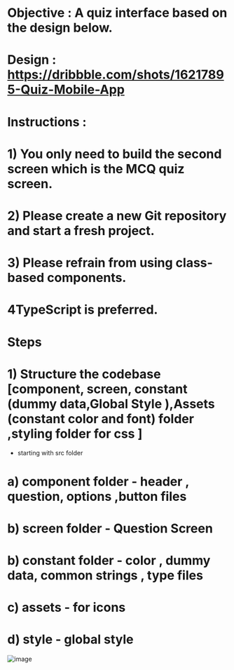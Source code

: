 # Objective : A quiz interface based on the design below.

# Design : https://dribbble.com/shots/16217895-Quiz-Mobile-App

# Instructions :

# 1) You only need to build the second screen which is the MCQ quiz screen.

# 2) Please create a new Git repository and start a fresh project.

# 3) Please refrain from using class-based components.

# 4TypeScript is preferred.

<!-- Please keep a track of the time taken to build this interface and let us know in the end.  -->

# Steps

# 1) Structure the codebase [component, screen, constant (dummy data,Global Style ),Assets (constant color and font) folder ,styling folder for css ]

* starting with src folder

# a) component folder - header , question, options ,button files

# b) screen folder - Question Screen 

# b) constant folder - color , dummy data, common strings , type files

# c) assets - for icons

# d) style -  global style


![image](https://user-images.githubusercontent.com/61110378/148641907-9964d211-5a24-4cbd-bc66-fab185d3fed9.png)
